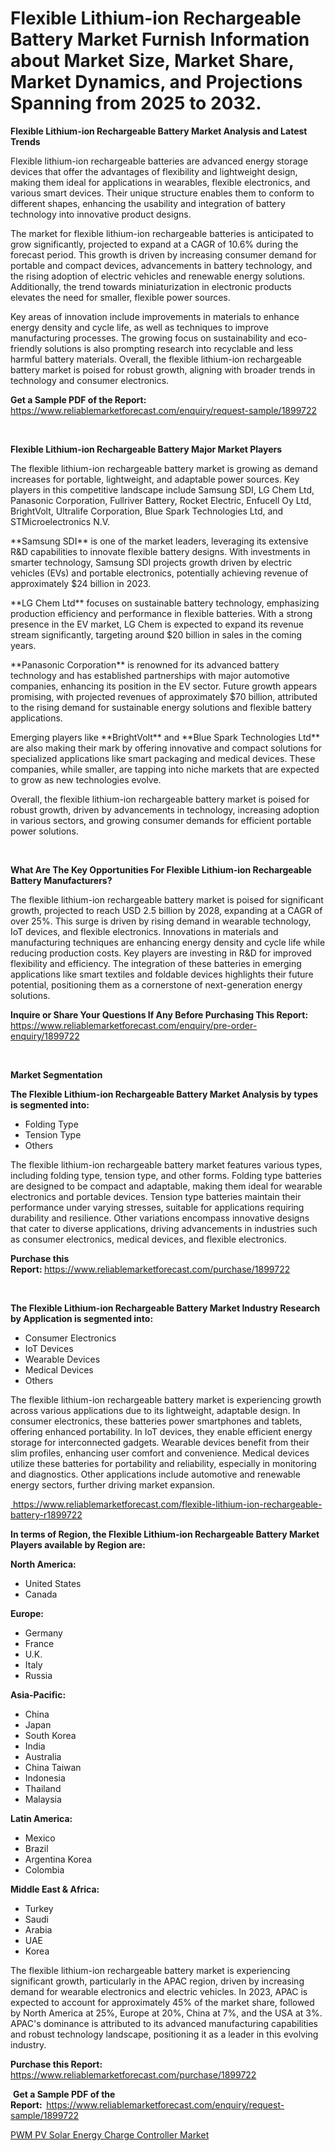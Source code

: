 <p><h1>Flexible Lithium-ion Rechargeable Battery Market Furnish Information about Market Size, Market Share, Market Dynamics, and Projections Spanning from 2025 to 2032.</h1></p><p><strong>Flexible Lithium-ion Rechargeable Battery Market Analysis and Latest Trends</strong></p>
<p><p>Flexible lithium-ion rechargeable batteries are advanced energy storage devices that offer the advantages of flexibility and lightweight design, making them ideal for applications in wearables, flexible electronics, and various smart devices. Their unique structure enables them to conform to different shapes, enhancing the usability and integration of battery technology into innovative product designs.</p><p>The market for flexible lithium-ion rechargeable batteries is anticipated to grow significantly, projected to expand at a CAGR of 10.6% during the forecast period. This growth is driven by increasing consumer demand for portable and compact devices, advancements in battery technology, and the rising adoption of electric vehicles and renewable energy solutions. Additionally, the trend towards miniaturization in electronic products elevates the need for smaller, flexible power sources. </p><p>Key areas of innovation include improvements in materials to enhance energy density and cycle life, as well as techniques to improve manufacturing processes. The growing focus on sustainability and eco-friendly solutions is also prompting research into recyclable and less harmful battery materials. Overall, the flexible lithium-ion rechargeable battery market is poised for robust growth, aligning with broader trends in technology and consumer electronics.</p></p>
<p><strong>Get a Sample PDF of the Report:&nbsp;</strong> <a href="https://www.reliablemarketforecast.com/enquiry/request-sample/1899722?utm_campaign=2724&utm_medium=2&utm_source=Github&utm_content=ia&utm_term=07042025&utm_id=flexible-lithium-ion-rechargeable-battery">https://www.reliablemarketforecast.com/enquiry/request-sample/1899722</a></p>
<p>&nbsp;</p>
<p><strong>Flexible Lithium-ion Rechargeable Battery Major Market Players</strong></p>
<p><p>The flexible lithium-ion rechargeable battery market is growing as demand increases for portable, lightweight, and adaptable power sources. Key players in this competitive landscape include Samsung SDI, LG Chem Ltd, Panasonic Corporation, Fullriver Battery, Rocket Electric, Enfucell Oy Ltd, BrightVolt, Ultralife Corporation, Blue Spark Technologies Ltd, and STMicroelectronics N.V.</p><p>**Samsung SDI** is one of the market leaders, leveraging its extensive R&D capabilities to innovate flexible battery designs. With investments in smarter technology, Samsung SDI projects growth driven by electric vehicles (EVs) and portable electronics, potentially achieving revenue of approximately $24 billion in 2023.</p><p>**LG Chem Ltd** focuses on sustainable battery technology, emphasizing production efficiency and performance in flexible batteries. With a strong presence in the EV market, LG Chem is expected to expand its revenue stream significantly, targeting around $20 billion in sales in the coming years.</p><p>**Panasonic Corporation** is renowned for its advanced battery technology and has established partnerships with major automotive companies, enhancing its position in the EV sector. Future growth appears promising, with projected revenues of approximately $70 billion, attributed to the rising demand for sustainable energy solutions and flexible battery applications.</p><p>Emerging players like **BrightVolt** and **Blue Spark Technologies Ltd** are also making their mark by offering innovative and compact solutions for specialized applications like smart packaging and medical devices. These companies, while smaller, are tapping into niche markets that are expected to grow as new technologies evolve.</p><p>Overall, the flexible lithium-ion rechargeable battery market is poised for robust growth, driven by advancements in technology, increasing adoption in various sectors, and growing consumer demands for efficient portable power solutions.</p></p>
<p>&nbsp;</p>
<p><strong>What Are The Key Opportunities For Flexible Lithium-ion Rechargeable Battery Manufacturers?</strong></p>
<p><p>The flexible lithium-ion rechargeable battery market is poised for significant growth, projected to reach USD 2.5 billion by 2028, expanding at a CAGR of over 25%. This surge is driven by rising demand in wearable technology, IoT devices, and flexible electronics. Innovations in materials and manufacturing techniques are enhancing energy density and cycle life while reducing production costs. Key players are investing in R&D for improved flexibility and efficiency. The integration of these batteries in emerging applications like smart textiles and foldable devices highlights their future potential, positioning them as a cornerstone of next-generation energy solutions.</p></p>
<p><strong>Inquire or Share Your Questions If Any Before Purchasing This Report:</strong> <a href="https://www.reliablemarketforecast.com/enquiry/pre-order-enquiry/1899722?utm_campaign=2724&utm_medium=2&utm_source=Github&utm_content=ia&utm_term=07042025&utm_id=flexible-lithium-ion-rechargeable-battery">https://www.reliablemarketforecast.com/enquiry/pre-order-enquiry/1899722</a></p>
<p>&nbsp;</p>
<p><strong>Market Segmentation</strong></p>
<p><strong>The Flexible Lithium-ion Rechargeable Battery Market Analysis by types is segmented into:</strong></p>
<p><ul><li>Folding Type</li><li>Tension Type</li><li>Others</li></ul></p>
<p><p>The flexible lithium-ion rechargeable battery market features various types, including folding type, tension type, and other forms. Folding type batteries are designed to be compact and adaptable, making them ideal for wearable electronics and portable devices. Tension type batteries maintain their performance under varying stresses, suitable for applications requiring durability and resilience. Other variations encompass innovative designs that cater to diverse applications, driving advancements in industries such as consumer electronics, medical devices, and flexible electronics.</p></p>
<p><strong>Purchase this Report:&nbsp;</strong><a href="https://www.reliablemarketforecast.com/purchase/1899722?utm_campaign=2724&utm_medium=2&utm_source=Github&utm_content=ia&utm_term=07042025&utm_id=flexible-lithium-ion-rechargeable-battery">https://www.reliablemarketforecast.com/purchase/1899722</a></p>
<p>&nbsp;</p>
<p><strong>The Flexible Lithium-ion Rechargeable Battery Market Industry Research by Application is segmented into:</strong></p>
<p><ul><li>Consumer Electronics</li><li>IoT Devices</li><li>Wearable Devices</li><li>Medical Devices</li><li>Others</li></ul></p>
<p><p>The flexible lithium-ion rechargeable battery market is experiencing growth across various applications due to its lightweight, adaptable design. In consumer electronics, these batteries power smartphones and tablets, offering enhanced portability. In IoT devices, they enable efficient energy storage for interconnected gadgets. Wearable devices benefit from their slim profiles, enhancing user comfort and convenience. Medical devices utilize these batteries for portability and reliability, especially in monitoring and diagnostics. Other applications include automotive and renewable energy sectors, further driving market expansion.</p></p>
<p><a href="https://www.reliablemarketforecast.com/flexible-lithium-ion-rechargeable-battery-r1899722?utm_campaign=2724&utm_medium=2&utm_source=Github&utm_content=ia&utm_term=07042025&utm_id=flexible-lithium-ion-rechargeable-battery">&nbsp;https://www.reliablemarketforecast.com/flexible-lithium-ion-rechargeable-battery-r1899722</a></p>
<p><strong>In terms of Region, the Flexible Lithium-ion Rechargeable Battery Market Players available by Region are:</strong></p>
<p>
    <p> <strong> North America: </strong>
        <ul>
            <li>United States</li>
            <li>Canada</li>
        </ul>
        </p> 
    <p> <strong> Europe: </strong>
        <ul>
            <li>Germany</li>
            <li>France</li>
            <li>U.K.</li>
            <li>Italy</li>
            <li>Russia</li>
        </ul>
        </p> 
    <p> <strong> Asia-Pacific: </strong>
        <ul>
            <li>China</li>
            <li>Japan</li>
            <li>South Korea</li>
            <li>India</li>
            <li>Australia</li>
            <li>China Taiwan</li>
            <li>Indonesia</li>
            <li>Thailand</li>
            <li>Malaysia</li>
        </ul>
        </p> 
    <p> <strong> Latin America: </strong>
        <ul>
            <li>Mexico</li>
            <li>Brazil</li>
            <li>Argentina Korea</li>
            <li>Colombia</li>
        </ul>
        </p> 
    <p> <strong> Middle East & Africa: </strong>
        <ul>
            <li>Turkey</li>
            <li>Saudi</li>
            <li>Arabia</li>
            <li>UAE</li>
            <li>Korea</li>
        </ul>
    </p>
    </p>
<p><p>The flexible lithium-ion rechargeable battery market is experiencing significant growth, particularly in the APAC region, driven by increasing demand for wearable electronics and electric vehicles. In 2023, APAC is expected to account for approximately 45% of the market share, followed by North America at 25%, Europe at 20%, China at 7%, and the USA at 3%. APAC's dominance is attributed to its advanced manufacturing capabilities and robust technology landscape, positioning it as a leader in this evolving industry.</p></p>
<p><strong>Purchase this Report: </strong><a href="https://www.reliablemarketforecast.com/purchase/1899722?utm_campaign=2724&utm_medium=2&utm_source=Github&utm_content=ia&utm_term=07042025&utm_id=flexible-lithium-ion-rechargeable-battery">https://www.reliablemarketforecast.com/purchase/1899722</a></p>
<p>&nbsp;<strong>Get a Sample PDF of the Report:&nbsp;&nbsp;</strong><a href="https://www.reliablemarketforecast.com/enquiry/request-sample/1899722?utm_campaign=2724&utm_medium=2&utm_source=Github&utm_content=ia&utm_term=07042025&utm_id=flexible-lithium-ion-rechargeable-battery">https://www.reliablemarketforecast.com/enquiry/request-sample/1899722</a></p>
<p><strong></strong></p>
<p><p><a href="https://github.com/waverlyam689/Market-Research-Report-List-1/blob/main/pwm-pv-solar-energy-charge-controller-market.md?utm_campaign=2724&utm_medium=2&utm_source=Github&utm_content=ia&utm_term=07042025&utm_id=flexible-lithium-ion-rechargeable-battery">PWM PV Solar Energy Charge Controller Market</a></p></p>